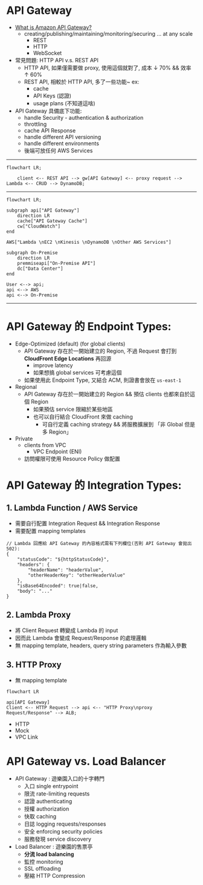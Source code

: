 
# API Gateway

- [What is Amazon API Gateway?](https://docs.aws.amazon.com/apigateway/latest/developerguide/welcome.html)
    - creating/publishing/maintaining/monitoring/securing ... at any scale
        - REST
        - HTTP
        - WebSocket
- 常見問題: HTTP API v.s. REST API
    - HTTP API, 如果僅需要做 proxy, 使用這個就對了, 成本 ↓ 70% && 效率 ↑ 60%
    - REST API, 相較於 HTTP API, 多了一些功能~ ex: 
        - cache
        - API Keys (認證)
        - usage plans (不知道這啥)
- API Gateway 具備底下功能:
    - handle Security - authentication & authorization
    - throttling
    - cache API Response
    - handle different API versioning
    - handle different environments
    - 後端可放任何 AWS Services

----------------------------------
```mermaid
flowchart LR;

    client <-- REST API --> gw[API Gateway] <-- proxy request --> Lambda <-- CRUD --> DynamoDB;
```
----------------------------------
```mermaid
flowchart LR;

subgraph api["API Gateway"]
    direction LR
    cache["API Gateway Cache"]
    cw["CloudWatch"]
end

AWS["Lambda \nEC2 \nKinesis \nDynamoDB \nOther AWS Services"]

subgraph On-Premise
    direction LR
    premmiseapi["On-Premise API"]
    dc["Data Center"]
end

User <--> api;
api <--> AWS
api <--> On-Premise
```
----------------------------------


# API Gateway 的 Endpoint Types:

- Edge-Optimized (default) (for global clients)
    - API Gateway 存在於一開始建立的 Region, 不過 Request 會打到 **CloudFront Edge Locations** 再回源
        - improve latency
        - 如果想搞 global services 可考慮這個
    - 如果使用此 Endpoint Type, 又結合 ACM, 則證書會放在 `us-east-1`
- Regional
    - API Gateway 存在於一開始建立的 Region && 預估 clients 也都來自於這個 Region
        - 如果預估 service 限縮於某些地區
        - 也可以自行結合 CloudFront 來做 caching
            - 可自行定義 caching strategy && 將服務擴展到 「非 Global 但是多 Region」
- Private
    - clients from VPC
        - VPC Endpoint (ENI)
    - 訪問權限可使用 Resource Policy 做配置


# API Gateway 的 Integration Types:

## 1. Lambda Function / AWS Service

- 需要自行配置 Integration Request && Integration Response
- 需要配置 mapping templates

```jsonc
// Lambda 回應給 API Gateway 的內容格式需有下列欄位(否則 API Gateway 會拋出 502):
{
    "statusCode": "${httpStatusCode}",
    "headers": { 
        "headerName": "headerValue",
        "otherHeaderKey": "otherHeaderValue"
    },
    "isBase64Encoded": true|false,
    "body": "..."
}
```

## 2. Lambda Proxy

- 將 Client Request 轉變成 Lambda 的 input
- 因而此 Lambda 會變成 Request/Response 的處理邏輯
- 無 mapping template, headers, query string parameters 作為輸入參數


## 3. HTTP Proxy

- 無 mapping template
```mermaid
flowchart LR

api[API Gateway]
Client <-- HTTP Request --> api <-- "HTTP Proxy\nproxy Request/Response" --> ALB;
```
- HTTP
- Mock
- VPC Link


# API Gateway vs. Load Balancer

- API Gateway : 遊樂園入口的十字轉門
    - 入口 single entrypoint
    - 限流 rate-limiting requests
    - 認證 authenticating
    - 授權 authorization
    - 快取 caching
    - 日誌 logging requests/responses
    - 安全 enforcing security policies
    - 服務發現 service discovery
- Load Balancer : 遊樂園的售票亭
    - **分流 load balancing**
    - 監控 monitoring
    - SSL offloading
    - 壓縮 HTTP Compression
